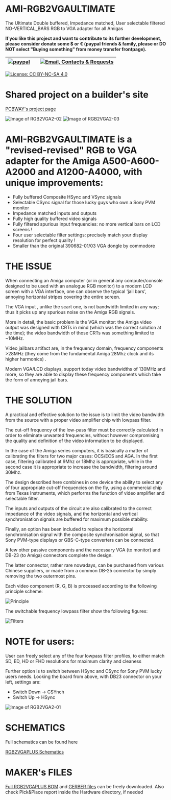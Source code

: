 # AMI-RGB2VGAULTIMATE
The Ultimate Double buffered, Impedance matched, User selectable filtered NO-VERTICAL_BARS RGB to VGA adapter for all Amigas


**If you like this project and want to contribute to its further development, please consider donate some $ or € (paypal friends & family, please or DO NOT select "Buying something" from money transfer frontpage).** 

| [![paypal](https://www.paypalobjects.com/en_US/i/btn/btn_donateCC_LG.gif)](https://paypal.me/mrkbrr)||[![Email, Contacts & Requests](https://github.com/EmberHeavyIndustries/Depot/blob/master/Pics/EmailSticker.jpg?raw=true)](mailto:EmberHEavyIndustries@gmail.com)|
| ------------------------------ | ---------------------------------------------- | --------------------------- |


[![License: CC BY-NC-SA 4.0](https://img.shields.io/badge/License-CC%20BY--NC--SA%204.0-lightgrey.svg)](https://creativecommons.org/licenses/by-nc-sa/4.0/)

# Shared project on a builder's site
[PCBWAY's project page](https://www.pcbway.com/project/shareproject/AMIRGB2VGA_ULTIMATE_6bd4d0e4.html)

![Image of RGB2VGA2-02](https://github.com/EmberHeavyIndustries/AMI-RGB2VGAULTIMATE/blob/main/Docs/RGB2VGAV3_01_300.jpg)
![Image of RGB2VGA2-03](https://github.com/EmberHeavyIndustries/AMI-RGB2VGAULTIMATE/blob/main/Docs/RGB2VGAV3_02_300.1.jpg)

# AMI-RGB2VGAULTIMATE is a **"revised-revised" RGB to VGA adapter** for the Amiga A500-A600-A2000 and A1200-A4000, with unique improvements:

- Fully buffered Composite HSync and VSync signals
- Selectable CSync signal for those lucky guys who own a Sony PVM monitor
- Impedance matched inputs and outputs
- Fully high quality buffered video signals
- Fully filtered spurious input frequencies: no more vertical bars on LCD screens !
- Four user selectable filter settings: precisely match your display resolution for perfect quality !
- Smaller than the original 390682-01/03 VGA dongle by commodore

# THE ISSUE

When connecting an Amiga computer (or in general any computer/console designed to be used with an analogue RGB monitor) to a modern LCD screen with a VGA interface, one can observe the typical 'jail bars', annoying horizontal stripes covering the entire screen.

The VGA input , unlike the scart one, is not bandwidth limited in any way; thus it picks up any spurious noise on the Amiga RGB signals.

More in detail, the basic problem is the VGA monitor: the Amiga video output was designed with CRTs in mind (which was the correct solution at the time); the video bandwidth of those CRTs was something limited to ~10MHz.

Video jailbars artifact are, in the frequency domain, frequency components >28MHz (they come from the fundamental Amiga 28Mhz clock and its higher harmonics) .

Modern VGA/LCD displays, support today video bandwidths of 130MHz and more, so they are able to display these frequency components which take the form of annoying jail bars.

# THE SOLUTION

A practical and effective solution to the issue is to limit the video bandwidth from the source with a proper video amplifier chip with lowpass filter.

The cut-off frequency of the low-pass filter must be correctly calculated in order to eliminate unwanted frequencies, without however compromising the quality and definition of the video information to be displayed.

In the case of the Amiga series computers, it is basically a matter of calibrating the filters for two major cases: OCS/ECS and AGA.
In the first case, filtering calibrated at 9Mhz or 18Mhz is appropriate, while in the second case it is appropriate to increase the bandwidth, filtering around 30Mhz.

The design described here combines in one device the ability to select any of four appropriate cut-off frequencies on the fly, using a commercial chip from Texas Instruments, which performs the function of video amplifier and selectable filter.

The inputs and outputs of the circuit are also calibrated to the correct impedance of the video signals, and the horizontal and vertical synchronisation signals are buffered for maximum possible stability.

Finally, an option has been included to replace the horizontal synchronisation signal with the composite synchronisation signal, so that Sony PVM-type displays or GBS-C-type converters can be connected.

A few other passive components and the necessary VGA (to monitor) and DB-23 (to Amiga) connectors complete the design.

The latter connector, rather rare nowadays, can be purchased from various Chinese suppliers, or made from a common DB-25 connector by simply removing the two outermost pins.

Each video component (R, G, B) is processed according to the following principle scheme:

![Principle](https://github.com/EmberHeavyIndustries/AMI-RGB2VGAULTIMATE/blob/main/Docs/1.png)

The switchable frequency lowpass filter show the following figures:

![Filters](https://github.com/EmberHeavyIndustries/AMI-RGB2VGAULTIMATE/blob/main/Docs/2.png)


# NOTE for users:

User can freely select any of the four lowpass filter profiles, to either match SD, ED, HD or FHD resolutions for maximum clarity and cleaness

Further option is to switch between HSync and CSync for Sony PVM lucky users needs.
Looking the board from above, with DB23 connector on your left, settings are:
  - Switch Down -> CSYnch
  - Switch Up   -> HSync

![Image of RGB2VGA2-01](https://github.com/EmberHeavyIndustries/AMI-RGB2VGAULTIMATE/blob/main/Docs/RGB2VGAULTIMATE.jpg)

# SCHEMATICS

Full schematics can be found here

[RGB2VGAPLUS Schematics](https://github.com/EmberHeavyIndustries/AMI-RGB2VGAULTIMATE/blob/main/Hardware/Schematic_RGB2VGA_V3_2023-11-02.pdf)

# MAKER's FILES

[Full RGB2VGAPLUS BOM](https://github.com/EmberHeavyIndustries/AMI-RGB2VGAULTIMATE/blob/main/Hardware/BOM_PCB_RGB2VGA_V3_2023-11-02.csv) and [GERBER files](https://github.com/EmberHeavyIndustries/AMI-RGB2VGAULTIMATE/blob/main/Hardware/Gerber_PCB_RGB2VGA_V3.zip) can be freely downloaded.
Also check PIck&Place report inside the Hardware directory, if needed

